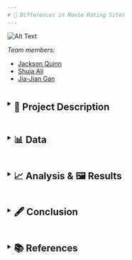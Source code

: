 ```yaml
---
# 🎥 Differences in Movie Rating Sites
---
```



![Alt Text](https://compote.slate.com/images/e0d344a9-dcfb-45f9-b31f-67ab5aaade24.jpeg)



*Team members:* 

- [Jackson Quinn]()
- [Shuja Ali]()
- [Jia-Jian Gan]()

<details>
    <summary><h2 style="display: inline-block; vertical-align: middle;">📝 Project Description</h2></summary>
    
    Everyone in our group loves watching movies, and we tend to look at reviews when deciding on watching a film to check the quality and see whether it's worth
    watching. Since there are numerous review sites, with each having their own differing opinion on many films, we would like to examine the differences in user
    preference between the sources. We would also like to examine the popularity of the sources and how it affects the preferences of their respective users. Uncovering
    these preferences will better  allow us to interpret movie ratings on these websites.
    
    Our project includes the usage of data science techniques, to collect, store, clean, and plotting the data to conduct analysis. 
    
    A flow chart outlining our project plan:
    
    <img src="https://github.com/j-quinn01/LSE-DS105-Movie-Directors/raw/main/docs/_images/flow_chart.png" alt="Flow chart">
    
    To make our analysis more advanced and critical, we designed a composite score for each movie. The composite score consisted of 4 factors: the user rating, the
    number of users voted, the revenue and the year. The purpose of this is to level off our data, and give a more layered analysis.
    
</details>

<details>
    <summary><h2 style="display: inline-block; vertical-align: middle;">📊 Data</h2></summary>

Collecting data of the top 250 movies from: IMDb, Rotten Tomatoes and TMDB

  <table>
    <thead>
      <tr>
        <th>Data Source</th>
        <th>Challenges</th>
      </tr>
    </thead>
    <tbody>
      <tr>
        <td>Wikipedia</td>
        <td>Lack of data which forced us to cross-reference another site like Rotten Tomatoes</td>
      </tr>
      <tr>
        <td>Rotten Tomatoes</td>
        <td>Ensuring homogeneity with other sources as RT has a large international presence, so filtering for just US films required extra steps</td>
      </tr>
      <tr>
        <td>IMDb</td>
        <td>Homogenizing data with the other sources (bracketing votes, putting rating out of 100)</td>
      </tr>
      <tr>
        <td>TMDB</td>
        <td>Missing revenue values for several films</td>
      </tr>
    </tbody>
  </table>
    
<details>
    <summary><h2 style="display: inline-block; vertical-align: middle;">Wikipedia/ Rotten Tomatoes(RT)</h2></summary>

For Rotten Tomatoes, our approach was to leverage data from a Wikipedia article featuring films with 100% ratings. We initially gathered a larger pool of 424 films and later refined it to our target 250, keeping in mind that these ratings did not equate to 100% user ratings.

To facilitate data analysis and maintain consistency with the other data sources, we had to perform several data cleaning steps. This included the standardization of revenue and movie runtimes, and the transformation of the number of votes into brackets.

We also developed a composite score for each movie, which was calculated considering both user ratings and revenue. Additionally, we tried to score directors based on the average composite scores of their movies and their number of films in the list. However, after feedback, we decided to focus more on comparing sources than analyzing individual directors.

Data was then compiled in a dataframe with key features including the rating, director, revenue, users voted, the data source and the year. All features were adjusted to match the format and data types used by our teammates for IMDb and TMDB data, ensuring a seamless concatenation process.

    <h5> Data Collection Challenges </h5>

The most significant challenge we encountered with Rotten Tomatoes data was ensuring homogeneity and comparability with other sources. This is because RT has a large international presense, so it was especially tricky when dealing with different currencies in revenue and trying to remove non-US flims.

<img src="https://github.com/j-quinn01/LSE-DS105-Movie-Directors/raw/main/docs/_images/ss_of_merged_data.png" alt="Flow chart">


  </details>

  <details>
    <summary><h2 style="display: inline-block; vertical-align: middle;">TMDB</h2></summary>

For TMDB, first the API was used to get the top 250 movies and their IDs. The ID was used to get all the key information of an individual film (e.g., revenue, director) in a json requests format. As numerous films in TMDB had missing revenue values, IMDb was used to fill in the missing values where possible (TMDB API also gave the IMDb ID of each film). Most films had multiple genres and some with multiple directors, so the genres and directors for those films were stored in a list. When we wanted to separate the data by genre or director, we used the pandas df.explode() function to do so.

Data was then compiled in a dataframe. The variables used included: (user) rating, director, revenue, users voted, the data source and the year. 

Rating values were converted into a percentage and votes was converted from a flat number to brackets (since Rotten Tomatoes doesn't have a flat number for the number of users voted), to make the data consistent, so all 3 sites can be easily compared and the dataframes can be concatenated.

 <img src="https://github.com/j-quinn01/LSE-DS105-Movie-Directors/raw/main/docs/_images/tmdb_df.png" alt="Flow chart">     

      
  </details>

  <details>
    <summary><h2 style="display: inline-block; vertical-align: middle;">IMDb</h2></summary> 

We were able to find a list of the top 1000 movies on IMDb by rating. We then took the first 250 movies from this list to use in our project. IMDb was not willing to let us use their API, so the data was collected using webscraping. We collected the movie title, director, year of release, genre, revenue, rating, length, and number of user votes. We then made the rating out of 100 instead of 10 for the sake of comparability. Initially, we created one IMDb df that had only one genre per movie. Later we put all genres in a list and used df.explode() to separate them when necessary. We also bracketed the votes like we did for our TMDB data for ease of comparison. 


 <img src="https://github.com/j-quinn01/LSE-DS105-Movie-Directors/raw/main/docs/_images/IMDb_df.png" alt="Flow chart">       
      

  </details>
      
</details>

<details>
    <summary><h2 style="display: inline-block; vertical-align: middle;">📈 Analysis & 🖼️ Results</h2></summary>
    
  <details>
      <summary><h2 style="display: inline-block; vertical-align: middle;">Section 0: Preliminary analysis (unrelated to later sections)</h2></summary>
    
(Our analysis and results section are merged as we felt showing and analyzing each step of our data analysis process for clarity)
<br>
Before we begin, we will show a sample of how we created our analysis by using ggplot(shown below).
    
<img src="https://github.com/j-quinn01/LSE-DS105-Movie-Directors/raw/main/docs/_images/ggplot_code.png" alt="Flow chart">        

 ---
      
<h3> Now, we will show some preliminary data analysis that are unrelated to sections I, II and III. </h3>

<ul>
<li>While doing some exploratory analysis, we produced the following graph. On the x-axis we have the different vote brackets, on the y-axis we have the average revenue of each interval. </li>
</ul>
      
<img src="https://github.com/j-quinn01/LSE-DS105-Movie-Directors/raw/main/docs/_images/revenue_votes.png" alt="Flow chart">       

<ul>
<li>One would think that as the number of votes increase, the revenue would as well because we expect a positive correlation between the number of votes and the number of people who have seen the movie. And so, the more people who have seen a movie, the higher that movie’s revenue. We kind of see this trend in the graph, although there is a huge spike in revenue for the 10,000 and 25,000 votes intervals. We were curious about this, so we looked for outliers. After sorting the concatenated df by revenue, we found this.</li>
</ul>
      
<img src="https://github.com/j-quinn01/LSE-DS105-Movie-Directors/raw/main/docs/_images/outlier_df.png" alt="Flow chart">  
<ul>
<li>Both the 10,000 and 25,000 votes intervals have an Avengers movie with very high revenue relative to other movies, which is pushing the average revenues for these movies higher.</li>
      </ul>

<br>
<br>
There seems to be movies from greater variety of directors in RT. The frequency of directors in Rotten Tomatoes does not exceed 3, whilst directors have appeared up to 7 times in TMDB and IMDB.
          
<img src="https://github.com/j-quinn01/LSE-DS105-Movie-Directors/raw/main/docs/_images/t10_directors_each_source.png" alt="Flow chart">       

TMDB's top 250 movies have by far the greatest average revenue, with Rotten Tomatoes with the least. This suggests TMDB users have a preference towards more popular films, whilst Rotten Tomatoes users do not.      
 
<img src="https://github.com/j-quinn01/LSE-DS105-Movie-Directors/raw/main/docs/_images/avg_rev_sources.png" alt="Flow chart">      
          
This suggests TMDB and IMDb users may be biased towards films with a specific director or a higher box office, however the analysis is preliminary and more analysis needs to be conducted in order to make a conclusion.
      
<h2> So far, we have seen how outliers have skewed the average revenue of voting intervals, the variation in the number of directors included in the top 250 movies from each source, and the (large) variation in the average revenue per movie across our three sources. </h2>
      
  </details>



  <details>
      <summary>
          <div style="margin-top: 10px;">
              <h2 style="display: inline-block; vertical-align: middle;">Section I: Is there a preference of certain genres according to sources, as examined by absolute user ratings and absolute representation?</h2>
          </div>
      </summary>
<ul>
<li>In Part I, we tried to see if we can infer anything from the graphs of average absolute user rating by genre across 3 sources</li>
      </ul>

<img src="https://github.com/j-quinn01/LSE-DS105-Movie-Directors/raw/main/docs/_images/section_I_absolute_user_ratings.png" alt="Flow chart"> 
<br>
(This bargraph depicts a graph of absolute user ratings over genres from different sources)

<br>

 <img src="https://github.com/j-quinn01/LSE-DS105-Movie-Directors/raw/main/docs/_images/rating_boxplots.png" alt="Flow chart"> 

(The boxplot is depicting the same thing as the bar graph, and both show higher average ratings for RT)
<ul>
    <li>We saw that RT users tend to vote more optimistically compared to IMDb and TMDB on average</li>
<li> However, we find no substantial differences/preferences for 1 genre relative to the other within genres by eyeballing the data and seeing how any differences are not consistent across sources, and were minimal fluctuations at best (relative to total ratings)</li>
      </ul>

<br>

Still in part I, we also plotted a graph of the number of top movies by genres so we can see if a source gives "preferential" treatment to those from a different source
      <ul>
<li>(For example, maybe IMDb really likes horror movies. If so, then we should see alot more horror movies!)</li>
      </ul>


 <img src="https://github.com/j-quinn01/LSE-DS105-Movie-Directors/raw/main/docs/_images/section_I_representation_of_movies.png" alt="Flow chart">       



<h4> As we saw from the adjusted graph, there seems to be a HUGE representation of Documentary type movies for just Rotten Tomatoes! </h4>
      <ul>
<li>After doing some adjustment, we found that there is there is alot of Drama movies across all sources (most for IMDb and TMDB, and 2nd for RT)</li>
<li>Potential inferrence might mean that on average, many people like Drama type movies!</li>
<li>However, there might be other confounding variables, like maybe there are just a greater proportion of Drama movies made, so naturally more are highly rated</li>
<li>We can also see the RT does not have movies in certain genres like War, Mystery or Music! However, this is due to the fact that there aren't categories for this on RT</li>
<li>No clear relationship for other genres</li>
      </ul>



<h2> In conclusion, data from user ratings suggest no preference for a certain genre across sources. However, data from represenation of top movies seems to indicate a potential preference for Documentary genres within RT. However, as we would soon find out in section 2, this isn't the case! </h2>

        
---

  </details>


    
  <details>
      <summary>
          <div style="margin-top: 10px;">
              <h2 style="display: inline-block; vertical-align: middle;">Section II: Examining difference in composite scores, to see if there are any discrepances or patterns in absolute user score, number of voters, absolute revenue and date of release in order to derive conclusions about the sources</h2>
          </div>
      </summary>

First, we began by calculating the overall composite score
<br>
The composite score = function(User composite score, revenue composite score)
<ul>
<li>User composite score = function(absolute user rating, number of users)</li>
<li>Revenue composite score = function(revenue at time of release, year of release)</li> 
      </ul>
Hence, composite score consists of 4 components
      <ul>
    <li>User score</li>
    <li>Number of users who rated</li>
    <li>Revenue</li>
    <li>Date of release (revenue was scaled up due to inflation)</li>
      </ul>

<br>
<br>
We then plot a graph of average overall_composite_movie_score over genre with 3 bar graphs for each data source

<img src="https://github.com/j-quinn01/LSE-DS105-Movie-Directors/raw/main/docs/_images/section_II_absolute_composite_score.png" alt="Flow chart">       

<ul>      
<li>We again find no clear pattern of composite scores within genres</li>
<li>Even the Documentary genre for RT isn't higher than the rest despite over-representation shown earlier</li>
<li>This points to other factors causing over-representation besides the hypothesis that RT users like Documentaries</li>
<li> **This gives evidence to refute our initial findings in section 1, that there might be a slight preference for Documentary genres within Rotten Tomatoes sources!** </li>
<li>However, we find crucial data (indicated in the graph or a more condensed one below) that RT has the lowest average overall score across all genres (data above graph) followed by TMDB and IMDB.</li>
      </ul>

<img src="https://github.com/j-quinn01/LSE-DS105-Movie-Directors/raw/main/docs/_images/section_II_average_composite_score_mean.png" alt="Flow chart">   


<br>


We then tried to find out which of the 4 components contributed to this trend by sketching appropriate graphs
      <ul>
<li>By plotting a graph of average revenue_score over genre with 3 bar graphs for each data source amoung other things, we can see, RT is the lowest, followed by TMDB and IMDB. This matches the earlier pattern, so revenue explains it!</li>
      </ul>

<img src="https://github.com/j-quinn01/LSE-DS105-Movie-Directors/raw/main/docs/_images/section_II_composite_revenue_graph.png" alt="Flow chart">


<br>

(Graph helps to explain as there are similar "peaks" and trough as compared to the total composite score graph)




<img src="https://github.com/j-quinn01/LSE-DS105-Movie-Directors/raw/main/docs/_images/section_II_composite_revenue_graph_mean.png" alt="Flow chart">      

<br>
(This mean table gives a simpler version of analysis to prove what we're saying above)
<ul>
<li>Since revenue composite score is made up of revenue at time of release (Absolute revenue) and year of release we did further analysis via graphs to see which factor exactly contribues to this trend</li>
      </ul>

<img src="https://github.com/j-quinn01/LSE-DS105-Movie-Directors/raw/main/docs/_images/section_II_years_graph.png" alt="Flow chart">      

<ul>
<li>From the data, (above) we can see that the years are clearly not a factor. The order is reversed and differences minimal</li>
      </ul>

<br>

**This means the differences are attributed primarily to absolute revenue!**

**In other words, while it seems that there is no preference (or conflicting evidence) as to whether there are preferences between genres within or between sources, our data seems to suggest movies with a higher absolute revenue are over-represented in IMDb and TMDB relative to Rotten Tomatoes!**

**A possible explanation could be that IMDb and TMDB are more popular sites than Rotten Tomatoes. Hence, movies with higher revenues (and hence more overall customers), visit sites like IMDb and TMDB more relative to RT! (obviously, this is just a hypothesis. Correlation =/= causation)**



We next examined user composite score and see the same pattern of (RT -> TMDB -> IMDb) for user composite score

<img src="https://github.com/j-quinn01/LSE-DS105-Movie-Directors/raw/main/docs/_images/s2_comp_user_graph.png" alt="Flow chart">      


(graph showing composite user score)
<br>
<br>
<br>

<img src="https://github.com/j-quinn01/LSE-DS105-Movie-Directors/raw/main/docs/_images/s2_comp_user.png" alt="Flow chart">      

<br>
(table showing mean user score)
<br>
<ul>
<li>However, data/graph seems to only partially confirm this as only some patterns are explained but not others in the graph</li>
<li>**Taken together, it seems that the composite user rating score only partially explains the lower average total score for RT, but doesn't explain to the same extent as revenue composite!**</li>
<li>This is because while the means follow the same pattern, the "peaks" and "troughs" of the data from user composite don't follow the same pattern as overall composite!</li>
      </ul>
<br>

<br>
We next analysed the data to see which of the 2 components in user composite (user rating or number of voters) contribute to the trend

<br>

<img src="https://github.com/j-quinn01/LSE-DS105-Movie-Directors/raw/main/docs/_images/s2_absolute_user_mean.png" alt="Flow chart">      

<br>

<ul>
<li>The data seems obvious that absolute ratings aren't the reason contributing to the composite user rating order between sources as the order there doesn't match the order previously (instead of RT being lowest and IMDb being highest, now RT is highest)</li>
<li>**Instead, it seems like the number of voters are the major reason!**</li>
<li>**It seems that it is _**number of voters**_ &  _**absolute revenue**_ that explains the trend we see in composite user rating and overall composite score**</li>
      </ul>

<h2> **To summarise, while it seems that there is no preference (or conflicting evidence) as to whether there are preferences between genres within or between sources, our data seems to suggest movies with a higher absolute revenue are over-represented in IMDb and TMDB relative to Rotten Tomatoes! Hence, this supports the idea that IMDb and TMDB are more popular sites than Rotten Tomatoes! If IMDb and TMDB are more popular, those sites would get more voters for popular movies. Indeed, this is what we see!** </h2>

<br>
      
* Note again here, this is just a hypothesis. Correlation =/= causation. Reverse casuality might happen here - perhaps because there are more votes on sites like IMDb and TMDB, they become more popular with mainstream and casual audiences, which explains why movies with higher revenus (that are frequented by mainstream audiences, go to those sites leading to over representation of high revenue movies in IMDb and TMDB.)

<br>


  </details>



  <details style="margin-top: 10px;">
      <summary>
          <div style="margin-top: 10px;">
              <h2 style="display: inline-block; vertical-align: middle;">Section III: Appendix/ Section 3: Even more evidence to support popularity of IMDb and TMDB compared to RT</h2>
          </div>
      </summary>
<ul>
<li>We plot a graph of number of movies over their release date</li>
      </ul>

<br>

<img src="https://github.com/j-quinn01/LSE-DS105-Movie-Directors/raw/main/docs/_images/s2_p3.png" alt="Flow chart">      


<br>

<ul>
<li>The graph clearly shows that there is a significant over-representation of RT movies in pre-modern times and under-representation in modern times</li>
      </ul>

<h2> **Perhaps, this points to the fact that IMDb and TMDB are more popular in recent times compared to RT!** </h2>

---

  </details>
    
    
</details>

<details>
    <summary><h2 style="display: inline-block; vertical-align: middle;">🖋️ Conclusion</h2></summary>
<ul>
<li>In conclusion, we think there is no strong evidence that there is a preference for a genre within or across sources</li>
<li>Examining the graph of absolute user ratings over genres over 3 sources, we see that there is no significant pattern of preference for a single genre within sources(as variations are relatively small) & across sources (no pattern across sources)</li>
<li>We also plotted a graph showing representation of movies by genre from an essentially random sample (we collected data using a similar approach for all 3 - collecting data from top movies as indicated by the source itself)</li>
<li>While it seems like RT users might have a preference for that Documentary movies, as they are over-represented, the data from absolute user scores and later composite user and composite overall scores suggest otherwise</li>
    </ul>

    <h2> This points to the fact that there is no preference for genres within or across sources. </h2>

However, our data shows support for the hypothesis that IMDb and TMDB are more popular compared to RT. This is because of three reasons:
   <ul> 
    <li>IMDb and TMDB have, on average, a greater representation of higher grossing flims than RT even as their average release year across sources are similar (evidence 1)</li>
    <li>IMDb and TMDB have, on average, more voters than RT even as their average absolute user rating is about the same (evidence 2)</li>
    <li>IMDb and TMDB represent a significantly greater proportion of modern flims compared to RT (evidence 3)</li>
    </ul>

<h3> All this evidence suggests that IMDb and TMDB are more popular sites in modern times than RT. With a greater popularity, more viewers vote (evidence 2).  Moreover, as movies with higher revenues are ones that attract more customers, more popular sites will have more traffic to those movies, leading to them being over-represented as top movies in IMDb and TMDB (evidence 1). The relative popularity of IMDb and TMDB also seems to be validated especially in the modern era, as traffic for modern movies for RT is lower compared to IMDb and TMDB, leading to IMDb and TMDB representing a greater % of higher performing flims compared to RT (evidence 3). </h3>



</details>


<details>
    <summary><h2 style="display: inline-block; vertical-align: middle;">📚 References</h2></summary>

Wikipedia: "List of films with a 100% rating on Rotten Tomatoes" 
<br>
https://en.wikipedia.org/wiki/List_of_films_with_a_100%25_rating_on_Rotten_Tomatoes
<br>
Rotten Tomatoes
<br>
https://www.rottentomatoes.com/
<br>
IMDb top 250 movies 
<br>
https://www.imdb.com/chart/top/
<br>
TMDB API 
<br>
https://developer.themoviedb.org/docs
        
</details>
